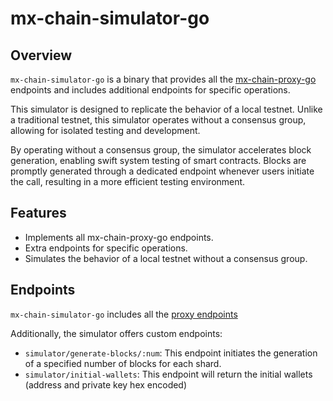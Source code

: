 # mx-chain-simulator-go

## Overview

`mx-chain-simulator-go` is a binary that provides all the [mx-chain-proxy-go](https://github.com/multiversx/mx-chain-proxy-go) endpoints 
and includes additional endpoints for specific operations. 

This simulator is designed to replicate the behavior of a local testnet. Unlike a traditional testnet,
this simulator operates without a consensus group, allowing for isolated testing and development.

By operating without a consensus group, the simulator accelerates block generation, enabling swift system testing of smart contracts. 
Blocks are promptly generated through a dedicated endpoint whenever users initiate the call, resulting in a more efficient testing environment.


## Features

- Implements all mx-chain-proxy-go endpoints.
- Extra endpoints for specific operations.
- Simulates the behavior of a local testnet without a consensus group.


## Endpoints

`mx-chain-simulator-go` includes all the [proxy endpoints](https://github.com/multiversx/mx-chain-proxy-go#rest-api-endpoints)


Additionally, the simulator offers custom endpoints:

- `simulator/generate-blocks/:num`: This endpoint initiates the generation of a specified number of blocks for each shard.
- `simulator/initial-wallets`: This endpoint will return the initial wallets (address and private key hex encoded)